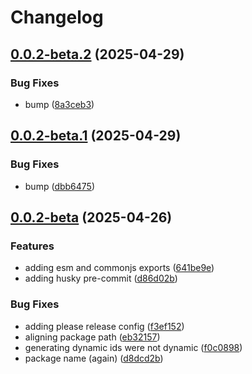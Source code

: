 # Changelog

## [0.0.2-beta.2](https://github.com/go-mondo/identity-node-sdk/compare/identity-sdk-v0.0.2-beta.1...identity-sdk-v0.0.2-beta.2) (2025-04-29)


### Bug Fixes

* bump ([8a3ceb3](https://github.com/go-mondo/identity-node-sdk/commit/8a3ceb3dc8e67c7679ea8042d61fadaac8829817))

## [0.0.2-beta.1](https://github.com/go-mondo/identity-node-sdk/compare/identity-sdk-v0.0.2-beta...identity-sdk-v0.0.2-beta.1) (2025-04-29)


### Bug Fixes

* bump ([dbb6475](https://github.com/go-mondo/identity-node-sdk/commit/dbb6475af4395dcb00c8dd70105d9600f334b51d))

## [0.0.2-beta](https://github.com/go-mondo/identity-node-sdk/compare/identity-sdk-v0.0.1...identity-sdk-v0.0.2-beta) (2025-04-26)


### Features

* adding esm and commonjs exports ([641be9e](https://github.com/go-mondo/identity-node-sdk/commit/641be9e2c76ca6d5e083a7a7db7762d188df4958))
* adding husky pre-commit ([d86d02b](https://github.com/go-mondo/identity-node-sdk/commit/d86d02b4aac607243e30a070c3dcde2a5b7251f7))


### Bug Fixes

* adding please release config ([f3ef152](https://github.com/go-mondo/identity-node-sdk/commit/f3ef152a9183e724c7f1033992eb7d14d2ed61ca))
* aligning package path ([eb32157](https://github.com/go-mondo/identity-node-sdk/commit/eb321573270dcccb91c386138743fb7b0ebdeefa))
* generating dynamic ids were not dynamic ([f0c0898](https://github.com/go-mondo/identity-node-sdk/commit/f0c089860f3cb332c602cb7da8253827f6455210))
* package name (again) ([d8dcd2b](https://github.com/go-mondo/identity-node-sdk/commit/d8dcd2b7865c1a57be8a2bae2c5c6a2679778a1c))
